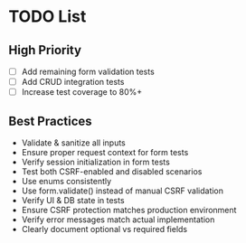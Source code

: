 # TODO List
## High Priority
- [ ] Add remaining form validation tests
- [ ] Add CRUD integration tests
- [ ] Increase test coverage to 80%+

## Best Practices
- Validate & sanitize all inputs
- Ensure proper request context for form tests
- Verify session initialization in form tests
- Test both CSRF-enabled and disabled scenarios
- Use enums consistently
- Use form.validate() instead of manual CSRF validation
- Verify UI & DB state in tests
- Ensure CSRF protection matches production environment
- Verify error messages match actual implementation
- Clearly document optional vs required fields

